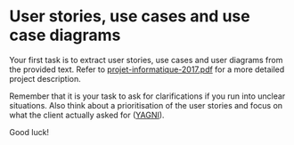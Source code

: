 # User stories, use cases and use case diagrams

Your first task is to extract user stories, use cases and user diagrams from the provided text.
Refer to [projet-informatique-2017.pdf](projet-informatique-2017.pdf) for a more detailed project description.

Remember that it is your task to ask for clarifications if you run into unclear situations.
Also think about a prioritisation of the user stories and focus on what the client actually asked for ([YAGNI](https://en.wikipedia.org/wiki/You_aren't_gonna_need_it)).

Good luck!
